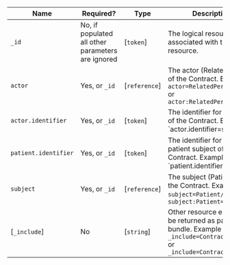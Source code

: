  Name|Required?|Type|Description
----------------------|--------------------------------------------------------------|---------------|------------------------------------------------------------------------------------------------------------------------------
 `_id`|No, if populated all other parameters are ignored|[`token`]|The logical resource id associated with the resource.
 `actor`|Yes, or `_id`|[`reference`]|The actor (RelatedPerson) of the Contract. Example: `actor=RelatedPerson/1234` or `actor:RelatedPerson=1234`
 `actor.identifier`|Yes, or `_id`|[`token`]|The identifier for the actor of the Contract. Example `actor.identifier=system|1234`
 `patient.identifier`|Yes, or `_id`|[`token`]|The identifier for the patient subject of the Contract. Example `patient.identifier=system|5678`
 `subject`|Yes, or `_id`|[`reference`]|The subject (Patient) of the Contract. Example `subject=Patient/1234` or `subject:Patient=1234`
 [`_include`]|No|[`string`]|Other resource entries to be returned as part of the bundle. Example `_include=Contract:actor` or `_include=Contract:patient`
